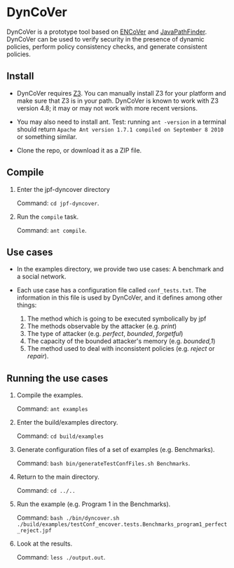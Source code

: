# DynCoVer
DynCoVer is a prototype tool based on [ENCoVer](https://people.kth.se/~musard/files/encover.html) and [JavaPathFinder](https://github.com/javapathfinder). DynCoVer can be used to verify security in the presence of dynamic policies, perform policy consistency checks, and generate consistent policies. 

## Install

- DynCoVer requires [Z3](https://github.com/Z3Prover/z3). You can manually install Z3 for your platform and make sure that Z3 is in your path. DynCoVer is known to work with Z3 version 4.8; it may or may not work with more recent versions.

- You may also need to install ant.
  Test: running `ant -version` in a terminal should return `Apache Ant version 1.7.1 compiled on September 8 2010` or something similar.

- Clone the repo, or download it as a ZIP file.

## Compile

1. Enter the jpf-dyncover directory
   
   Command: `cd jpf-dyncover`.

2. Run the `compile` task.
   
   Command: `ant compile`.

## Use cases

- In the examples directory, we provide two use cases: A benchmark and a social network.

- Each use case has a configuration file called `conf_tests.txt`. The information in this file is used by DynCoVer, and it defines among other things:
	1. The method which is going to be executed symbolically by jpf
	2. The methods observable by the attacker (e.g. *print*)
	3. The type of attacker (e.g. *perfect*, *bounded*, *forgetful*)
	4. The capacity of the bounded attacker's memory (e.g. *bounded,1*) 
	5. The method used to deal with inconsistent policies (e.g. *reject* or *repair*).

## Running the use cases

1. Compile the examples.

   Command: `ant examples`

2. Enter the build/examples directory.

   Command: `cd build/examples`

3. Generate configuration files of a set of examples (e.g. Benchmarks).
 
   Command: `bash bin/generateTestConfFiles.sh Benchmarks`.
   
4. Return to the main directory.

   Command: `cd ../..`

5. Run the example (e.g. Program 1 in the Benchmarks).

   Command: `bash ./bin/dyncover.sh ./build/examples/testConf_encover.tests.Benchmarks_program1_perfect_reject.jpf`

6. Look at the results.

   Command: `less ./output.out`.
